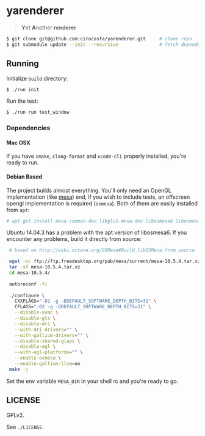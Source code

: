# yarenderer

> **Y**et **A**nother **renderer**

  ```bash
  $ git clone git@github.com:cirocosta/yarenderer.git     # clone repo
  $ git submodule update --init --recursive               # fetch dependencies
  ```

## Running

Initialize `build` directory:

  ```bash
  $ ./run init
  ```

Run the test:

  ```bash
  $ ./run run test_window
  ```

### Dependencies

#### Mac OSX

If you have `cmake`, `clang-format` and `xcode-cli` properly installed, you're ready to run.

#### Debian Based

The project builds almost everything. You'll only need an OpenGL implementation (like [mesa](http://www.mesa3d.org/)) and, if you wish to include tests, an offscreen opengl implementation is required (`osmesa`). Both of them are easily installed from `apt`:

```sh
# apt-get install mesa-common-dev libglu1-mesa-dev libosmesa6 libosmesa6-dev
```

Ubuntu 14.04.3 has a problem with the apt version of libosmesa6. If you encounter any problems, build it directly from source:

```sh
 # based on http://wiki.octave.org/OSMesa#Build_libOSMesa_from_source

 wget -nc ftp://ftp.freedesktop.org/pub/mesa/current/mesa-10.5.4.tar.xz
 tar -xf mesa-10.5.4.tar.xz
 cd mesa-10.5.4/
 
 autoreconf -fi
 
 ./configure \
   CXXFLAGS="-O2 -g -DDEFAULT_SOFTWARE_DEPTH_BITS=31" \
   CFLAGS="-O2 -g -DDEFAULT_SOFTWARE_DEPTH_BITS=31" \
   --disable-xvmc \
   --disable-glx \
   --disable-dri \
   --with-dri-drivers="" \
   --with-gallium-drivers="" \
   --disable-shared-glapi \
   --disable-egl \
   --with-egl-platforms="" \
   --enable-osmesa \
   --enable-gallium-llvm=no
 make -j
```

Set the env variable `MESA_DIR` in your shell rc and you're ready to go.

## LICENSE

GPLv2.

See `./LICENSE`.

